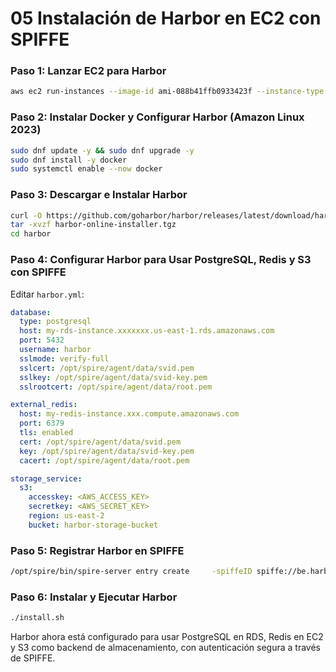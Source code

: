 # **05 Instalación de Harbor en EC2 con SPIFFE**

### **Paso 1: Lanzar EC2 para Harbor**

```sh
aws ec2 run-instances --image-id ami-088b41ffb0933423f --instance-type m5.xlarge --subnet-id <SubnetId> --security-group-ids <SecurityGroupId> --key-name my-key --tag-specifications 'ResourceType=instance,Tags=[{Key=Name,Value=HarborServer}]' --user-data file://ssm-script.sh
```

### **Paso 2: Instalar Docker y Configurar Harbor (Amazon Linux 2023)**

```sh
sudo dnf update -y && sudo dnf upgrade -y
sudo dnf install -y docker
sudo systemctl enable --now docker
```

### **Paso 3: Descargar e Instalar Harbor**

```sh
curl -O https://github.com/goharbor/harbor/releases/latest/download/harbor-online-installer.tgz
tar -xvzf harbor-online-installer.tgz
cd harbor
```

### **Paso 4: Configurar Harbor para Usar PostgreSQL, Redis y S3 con SPIFFE**

Editar `harbor.yml`:

```yaml
database:
  type: postgresql
  host: my-rds-instance.xxxxxxx.us-east-1.rds.amazonaws.com
  port: 5432
  username: harbor
  sslmode: verify-full
  sslcert: /opt/spire/agent/data/svid.pem
  sslkey: /opt/spire/agent/data/svid-key.pem
  sslrootcert: /opt/spire/agent/data/root.pem

external_redis:
  host: my-redis-instance.xxx.compute.amazonaws.com
  port: 6379
  tls: enabled
  cert: /opt/spire/agent/data/svid.pem
  key: /opt/spire/agent/data/svid-key.pem
  cacert: /opt/spire/agent/data/root.pem

storage_service:
  s3:
    accesskey: <AWS_ACCESS_KEY>
    secretkey: <AWS_SECRET_KEY>
    region: us-east-2
    bucket: harbor-storage-bucket
```

### **Paso 5: Registrar Harbor en SPIFFE**

```sh
/opt/spire/bin/spire-server entry create     -spiffeID spiffe://be.harbor/harbor     -parentID spiffe://be.harbor/node     -selector unix:uid:1000
```

### **Paso 6: Instalar y Ejecutar Harbor**

```sh
./install.sh
```

Harbor ahora está configurado para usar PostgreSQL en RDS, Redis en EC2 y S3 como backend de almacenamiento, con autenticación segura a través de SPIFFE.
